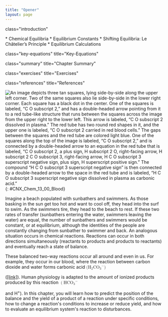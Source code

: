 ```yaml
---
title: "Opener"
layout: page
---
```



<cnx-pi data-type="cnx.flag.introduction"> class="introduction" </cnx-pi>

<div data-type="abstract" markdown="1">
* Chemical Equilibria
* Equilibrium Constants
* Shifting Equilibria: Le Châtelier’s Principle
* Equilibrium Calculations

</div>

<cnx-pi data-type="cnx.eoc">class="key-equations" title="Key-Equations"</cnx-pi>

<cnx-pi data-type="cnx.eoc">class="summary" title="Chapter Summary"</cnx-pi>

<cnx-pi data-type="cnx.eoc">class="exercises" title="Exercises"</cnx-pi>

<cnx-pi data-type="cnx.eoc">class="references" title="References"</cnx-pi>

 ![An image depicts three tan squares, lying side-by-side along the upper left corner. Two of the same squares also lie side-by-side in the lower right corner. Each square has a black dot in the center. One of the squares is labeled, &#x201C;C O subscript 2,&#x201D; and has a double-headed arrow pointing from it to a red tube-like structure that runs between the squares across the image from the upper right to the lower left. This arrow is labeled, &#x201C;C O subscript 2 dissolved in plasma.&#x201D; The red tube has two round red shapes in it, and the upper one is labeled, &#x201C;C O subscript 2 carried in red blood cells.&#x201D; The gaps between the squares and the red tube are colored light blue. One of the squares along the top of the image is labeled, &#x201C;C O subscript 2,&#x201D; and is connected by a double-headed arrow to an equation in the red tube that is labeled, &#x201C;C O subscript 2, a plus sign, H subscript 2 O, right-facing arrow, H subscript 2 C O subscript 3, right-facing arrow, H C O subscript 3 superscript negative sign, plus sign, H superscript positive sign.&#x201D; The compound &#x201C;H C O subscript 3 superscript negative sign&#x201D; is then connected by a double-headed arrow to the space in the red tube and is labeled, &#x201C;H C O subscript 3 superscript negative sign dissolved in plasma as carbonic acid.&#x201D;](../resources/CNX_Chem_13_00_Blood.jpg "Movement of carbon dioxide through tissues and blood cells involves several equilibrium reactions."){: #CNX_Chem_13_00_Blood}

Imagine a beach populated with sunbathers and swimmers. As those basking in the sun get too hot and want to cool off, they head into the surf to swim. As the swimmers tire, they head to the beach to rest. If these two rates of transfer (sunbathers entering the water, swimmers leaving the water) are equal, the number of sunbathers and swimmers would be constant, or at equilibrium, although the identities of the people are constantly changing from sunbather to swimmer and back. An analogous situation occurs in chemical reactions. Reactions can occur in both directions simultaneously (reactants to products and products to reactants) and eventually reach a state of balance.

These balanced two-way reactions occur all around and even in us. For example, they occur in our blood, where the reaction between carbon dioxide and water forms carbonic acid <math xmlns="http://www.w3.org/1998/Math/MathML"><mrow><mo stretchy="false">(</mo><msub><mrow><mtext>H</mtext></mrow><mn>2</mn></msub><msub><mrow><mtext>CO</mtext></mrow><mn>3</mn></msub><msup><mrow /><mtext>−</mtext></msup><mo stretchy="false">)</mo></mrow></math>

 ([\[link\]](#CNX_Chem_13_00_Blood)). Human physiology is adapted to the amount of ionized products produced by this reaction <math xmlns="http://www.w3.org/1998/Math/MathML"><mrow><mo>(</mo><msub><mrow><mtext>HCO</mtext></mrow><mn>3</mn></msub><msup><mrow /><mtext>−</mtext></msup></mrow></math>

 and H<sup>+</sup>). In this chapter, you will learn how to predict the position of the balance and the yield of a product of a reaction under specific conditions, how to change a reaction\'s conditions to increase or reduce yield, and how to evaluate an equilibrium system\'s reaction to disturbances.

